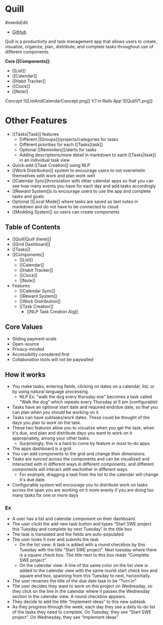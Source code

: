 # Quill
#needsEdit 
- [GitHub](https://github.com/Quill-ToDo/App)

Quill is a productivity and task management app that allows users to create, visualize, organize, plan, distribute, and complete tasks throughout use of different components. 

**Core [[Components]]:**
- [[List]]
- [[Calendar]]
- [[Habit Tracker]]
- [[Clock]]
- [[Note]]

*Concept*
![[ListAndCalendarConcept.png]]
*V.1 in Rails App*
![[QuillV1.png]]

# Other Features

- [[Tasks|Task]] features
	- Different [[Groups]]/projects/categories for tasks
	- Different priorities for each [[Tasks|task]]
	- Optional [[Reminders]]/alerts for tasks
	- Adding descriptions/more detail in markdown to each [[Tasks|task]] in an individual task view
- Quick-add [[Task Creation]] using NLP
- [[Work Distribution]] system to encourage users to not overwhelm themselves with work and plan work well
- [[Calendar Sync]]hronization with other calendar apps so that you can see how many events you have for each day and add tasks accordingly
- [[Reward System]]s to encourage users to use the app and complete tasks and goals
- Optional [[Local Mode]] where tasks are saved as text notes in markdown and do not have to be connected to cloud 
- [[Modding System]] so users can create components

## Table of Contents

- [[Quill|Quill (here)]] 
- [[Grid Dashboard]]
- [[Tasks]]
- [[Components]]
	- [[List]]
	- [[Calendar]]
	- [[Habit Tracker]]
	- [[Clock]]
	- [[Note]]
- Features
	- [[Calendar Sync]]
	- [[Reward System]]
	- [[Work Distribution]]
	- [[Task Creation]]
		- [[NLP Task Creation Alg]]

## Core Values

- Sliding payment scale
- Open-source
- Privacy-minded
- Accessibility consdered first
- Collaboration tools will not be paywalled

## How it works

- You make tasks, entering fields, clicking on dates on a calendar, list, or by using natural language processing.
	- NLP Ex: "walk the dog every thursday eve" becomes a task called 
	  "Walk the dog" which repeats every Thursday at 5 pm (configurable)
- Tasks have an optional start date and required end/due date, so that you can plan when you should be working on it. 
- Tasks can have subtasks/work dates. These could be thought of the days you plan to work on the task.
- These two features allow you to vizualize when you get the task, when it's due, and plan and distribute days you want to work on it appropriately, among your other tasks.
	- Surprisingly, this is a hard to come by feature in most to-do apps.
- The apps dashboard is a grid.
- You can add components to the grid and change their dimensions.
- Tasks are synced across the components and can be visualized and interacted with in different ways in different components, and different components will interact with eachother in different ways.
	- For example, dragging a task from the list to the calendar will change it's due date.
- Configurable system will encourage you to distribute work on tasks across the span you are working on it more evenly if you are doing too many tasks for one or more days 

### Ex
- A user has a list and calendar component on their dashboard.
- The user clickt the add new task button and types “Start SWE project this Tuesday and complete by next Tuesday” in the title box
- The task is translated and the fields are auto-populated
- The user looks it over and submits the task
    - On the list view: A task is added with a round checkbox by this Tuesday with the title “Start SWE project”. Next tuesday where there is a square check box. The title next to this box reads “Complete SWE project”.
    - On the calendar view: A line of the same color on the list view is added to the calendar view with the same round start check box and square end box, spanning from this Tuesday to next, horizontally.
- The user renames the title of the due date task to be “Turn in”
- The user decides they want to work on this project on Wednesday, so they click on the line in the calendar where it passes the Wednesday section in the calendar view. A round checkbox appears.
- They decide to add the title “Implement ideas” to this new subtask.
- As they progress through the week, each day they see a daily to-do list of the tasks they need to complete. On Tuesday, they see “Start SWE project”. On Wednesday, they see “Implement ideas”